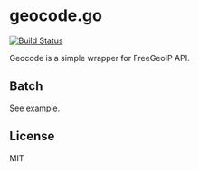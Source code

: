 # geocode.go

[![Build Status](https://travis-ci.org/rainerborene/geocode.svg)](https://travis-ci.org/rainerborene/geocode)

Geocode is a simple wrapper for FreeGeoIP API.

## Batch

See [example](https://gist.github.com/rainerborene/57d262bf6ea8f57f1ec3).

## License

MIT
